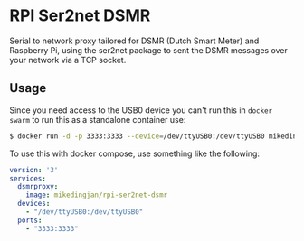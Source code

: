 RPI Ser2net DSMR
================

Serial to network proxy tailored for DSMR (Dutch Smart Meter) and Raspberry Pi,
using the ser2net package to sent the DSMR messages over your network via a TCP
socket.


Usage
-----

Since you need access to the USB0 device you can't run this in ``docker swarm`` to run this as a standalone container use:

```bash
$ docker run -d -p 3333:3333 --device=/dev/ttyUSB0:/dev/ttyUSB0 mikedingjan/rpi-ser2net-dsmr
```

To use this with docker compose, use something like the following:

```yaml
version: '3'
services:
  dsmrproxy:
    image: mikedingjan/rpi-ser2net-dsmr
  devices:
    - "/dev/ttyUSB0:/dev/ttyUSB0"
  ports:
    - "3333:3333"
```
